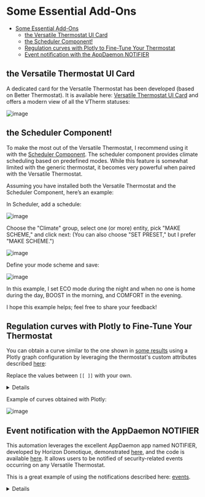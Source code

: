 # Some Essential Add-Ons

- [Some Essential Add-Ons](#some-essential-add-ons)
  - [the Versatile Thermostat UI Card](#the-versatile-thermostat-ui-card)
  - [the Scheduler Component!](#the-scheduler-component)
  - [Regulation curves with Plotly to Fine-Tune Your Thermostat](#regulation-curves-with-plotly-to-fine-tune-your-thermostat)
  - [Event notification with the AppDaemon NOTIFIER](#event-notification-with-the-appdaemon-notifier)

## the Versatile Thermostat UI Card
A dedicated card for the Versatile Thermostat has been developed (based on Better Thermostat). It is available here: [Versatile Thermostat UI Card](https://github.com/jmcollin78/versatile-thermostat-ui-card) and offers a modern view of all the VTherm statuses:

![image](https://github.com/jmcollin78/versatile-thermostat-ui-card/blob/master/assets/1.png?raw=true)

## the Scheduler Component!

To make the most out of the Versatile Thermostat, I recommend using it with the [Scheduler Component](https://github.com/nielsfaber/scheduler-component). The scheduler component provides climate scheduling based on predefined modes. While this feature is somewhat limited with the generic thermostat, it becomes very powerful when paired with the Versatile Thermostat.

Assuming you have installed both the Versatile Thermostat and the Scheduler Component, here’s an example:

In Scheduler, add a schedule:

![image](https://user-images.githubusercontent.com/1717155/119146454-ee1a9d80-ba4a-11eb-80ae-3074c3511830.png)

Choose the "Climate" group, select one (or more) entity, pick "MAKE SCHEME," and click next:
(You can also choose "SET PRESET," but I prefer "MAKE SCHEME.")

![image](https://user-images.githubusercontent.com/1717155/119147210-aa746380-ba4b-11eb-8def-479a741c0ba7.png)

Define your mode scheme and save:

![image](https://user-images.githubusercontent.com/1717155/119147784-2f5f7d00-ba4c-11eb-9de4-5e62ff5e71a8.png)

In this example, I set ECO mode during the night and when no one is home during the day, BOOST in the morning, and COMFORT in the evening.

I hope this example helps; feel free to share your feedback!

## Regulation curves with Plotly to Fine-Tune Your Thermostat
You can obtain a curve similar to the one shown in [some results](../../README.md#some-results) using a Plotly graph configuration by leveraging the thermostat's custom attributes described [here](reference.md#custom-attributes):

Replace the values between `[[ ]]` with your own.
<details>

```yaml
- type: custom:plotly-graph
  entities:
    - entity: '[[climate]]'
      attribute: temperature
      yaxis: y1
      name: Consigne
    - entity: '[[climate]]'
      attribute: current_temperature
      yaxis: y1
      name: T°
    - entity: '[[climate]]'
      attribute: ema_temp
      yaxis: y1
      name: Ema
    - entity: '[[climate]]'
      attribute: on_percent
      yaxis: y2
      name: Power percent
      fill: tozeroy
      fillcolor: rgba(200, 10, 10, 0.3)
      line:
        color: rgba(200, 10, 10, 0.9)
    - entity: '[[slope]]'
      name: Slope
      fill: tozeroy
      yaxis: y9
      fillcolor: rgba(100, 100, 100, 0.3)
      line:
        color: rgba(100, 100, 100, 0.9)
  hours_to_show: 4
  refresh_interval: 10
  height: 800
  config:
    scrollZoom: true
  layout:
    margin:
      r: 50
    legend:
      x: 0
      'y': 1.2
      groupclick: togglegroup
      title:
        side: top right
    yaxis:
      visible: true
      position: 0
    yaxis2:
      visible: true
      position: 0
      fixedrange: true
      range:
        - 0
        - 1
    yaxis9:
      visible: true
      fixedrange: false
      range:
        - -2
        - 2
      position: 1
    xaxis:
      rangeselector:
        'y': 1.1
        x: 0.7
        buttons:
          - count: 1
            step: hour
          - count: 12
            step: hour
          - count: 1
            step: day
          - count: 7
            step: day
```
</details>

Example of curves obtained with Plotly:

![image](images/plotly-curves.png)

## Event notification with the AppDaemon NOTIFIER
This automation leverages the excellent AppDaemon app named NOTIFIER, developed by Horizon Domotique, demonstrated [here](https://www.youtube.com/watch?v=chJylIK0ASo&ab_channel=HorizonDomotique), and the code is available [here](https://github.com/jlpouffier/home-assistant-config/blob/master/appdaemon/apps/notifier.py). It allows users to be notified of security-related events occurring on any Versatile Thermostat.

This is a great example of using the notifications described here: [events](reference.md#events).
<details>

```yaml
alias: Surveillance Mode Sécurité chauffage
description: Envoi une notification si un thermostat passe en mode sécurité ou power
trigger:
  - platform: event
    event_type: versatile_thermostat_security_event
    id: versatile_thermostat_security_event
  - platform: event
    event_type: versatile_thermostat_power_event
    id: versatile_thermostat_power_event
  - platform: event
    event_type: versatile_thermostat_temperature_event
    id: versatile_thermostat_temperature_event
condition: []
action:
  - choose:
      - conditions:
          - condition: trigger
            id: versatile_thermostat_security_event
        sequence:
          - event: NOTIFIER
            event_data:
              action: send_to_jmc
              title: >-
                Radiateur {{ trigger.event.data.name }} - {{
                trigger.event.data.type }} Sécurité
              message: >-
                Le radiateur {{ trigger.event.data.name }} est passé en {{
                trigger.event.data.type }} sécurité car le thermomètre ne répond
                plus.\n{{ trigger.event.data }}
              callback:
                - title: Stopper chauffage
                  event: stopper_chauffage
              image_url: /media/local/alerte-securite.jpg
              click_url: /lovelace-chauffage/4
              icon: mdi:radiator-off
              tag: radiateur_security_alerte
              persistent: true
      - conditions:
          - condition: trigger
            id: versatile_thermostat_power_event
        sequence:
          - event: NOTIFIER
            event_data:
              action: send_to_jmc
              title: >-
                Radiateur {{ trigger.event.data.name }} - {{
                trigger.event.data.type }} Délestage
              message: >-
                Le radiateur {{ trigger.event.data.name }} est passé en {{
                trigger.event.data.type }} délestage car la puissance max est
                dépassée.\n{{ trigger.event.data }}
              callback:
                - title: Stopper chauffage
                  event: stopper_chauffage
              image_url: /media/local/alerte-delestage.jpg
              click_url: /lovelace-chauffage/4
              icon: mdi:radiator-off
              tag: radiateur_power_alerte
              persistent: true
      - conditions:
          - condition: trigger
            id: versatile_thermostat_temperature_event
        sequence:
          - event: NOTIFIER
            event_data:
              action: send_to_jmc
              title: >-
                Le thermomètre du radiateur {{ trigger.event.data.name }} ne
                répond plus
              message: >-
                Le thermomètre du radiateur {{ trigger.event.data.name }} ne
                répond plus depuis longtemps.\n{{ trigger.event.data }}
              image_url: /media/local/thermometre-alerte.jpg
              click_url: /lovelace-chauffage/4
              icon: mdi:radiator-disabled
              tag: radiateur_thermometre_alerte
              persistent: true
mode: queued
max: 30
```
</details>
